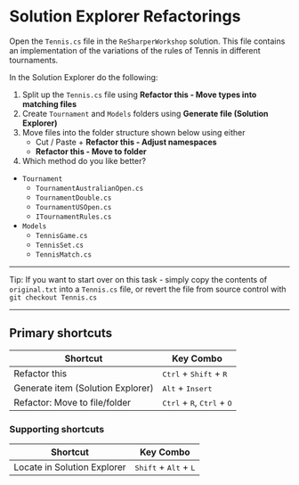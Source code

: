 # Solution Explorer Refactorings

Open the `Tennis.cs` file in the `ReSharperWorkshop` solution. This file contains an implementation of the variations of the rules of Tennis in different tournaments.

In the Solution Explorer do the following:

1. Split up the `Tennis.cs` file using **Refactor this - Move types into matching files**
2. Create `Tournament` and `Models` folders using **Generate file (Solution Explorer)**
3. Move files into the folder structure shown below using either
    * Cut / Paste + **Refactor this - Adjust namespaces**
    * **Refactor this - Move to folder**
4. Which method do you like better?

* `Tournament`
    * `TournamentAustralianOpen.cs`
    * `TournamentDouble.cs`
    * `TournamentUSOpen.cs`
    * `ITournamentRules.cs`
* `Models`
    * `TennisGame.cs`
    * `TennisSet.cs`
    * `TennisMatch.cs`

---

Tip: If you want to start over on this task - simply copy the contents of `original.txt` into a `Tennis.cs` file, or revert the file from source control with `git checkout Tennis.cs`

---


## Primary shortcuts

Shortcut | Key Combo
--- | ---
Refactor this | <kbd>Ctrl</kbd> + <kbd>Shift</kbd> + <kbd>R</kbd>
Generate item (Solution Explorer) | <kbd>Alt</kbd> + <kbd>Insert</kbd>
Refactor: Move to file/folder | <kbd>Ctrl</kbd> + <kbd>R</kbd>, <kbd>Ctrl</kbd> + <kbd>O</kbd>

### Supporting shortcuts

Shortcut | Key Combo
--- | ---
Locate in Solution Explorer | <kbd>Shift</kbd> + <kbd>Alt</kbd> + <kbd>L</kbd>